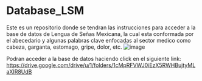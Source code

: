 # Database_LSM
Este es un repositorio donde se tendran las instrucciones para acceder a la base de datos de Lengua de Señas Mexicana, la cual esta conformada por el abecedario y algunas palabras clave enfocadas al sector medico como cabeza, garganta, estomago, gripe, dolor, etc.
![image](https://user-images.githubusercontent.com/85246575/236312222-787f7fac-c040-44b4-8419-4103ff565b6b.png)



Podran acceder a la base de datos haciendo click en el siguiente link: https://drive.google.com/drive/u/1/folders/1cMpRFVWJ0iEzX5RWHBujtyMLaXIR8UdB
